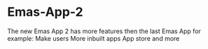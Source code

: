 # Emas-App-2
The new Emas App 2
has more features then the last Emas App for example:
Make users
More inbuilt apps
App store and more
